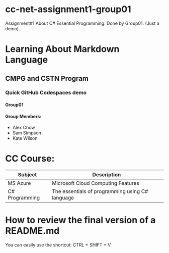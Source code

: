 # cc-net-assignment1-group01
Assignment#1 About C# Essential Programming. Done by Group01. (Just a demo).

# Learning About Markdown Language

## CMPG and CSTN Program
### Quick GitHub Codespaces demo
####  Group01
#### Group Members:
- Alex Chow
- Sam Simpson
- Kate Wilson   

# CC Course:
| Subject      | Description |
| ----------- | ----------- |
| MS Azure      | Microsoft Cloud Computing Features       |
| C# Programming   | The essentials of programming using C# language        |

# How to review the final version of a README.md
You can easily use the shortcut: CTRL + SHIFT + V

